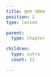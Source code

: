 ```yaml
---
title: दूसरा उद्देशक
position: 2
type: lesson

parent:
  type: chapter

children:
  type: sutra
  count: 22

---
```

